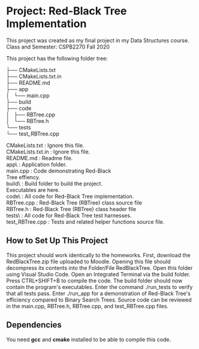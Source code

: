 # Project: Red-Black Tree Implementation

This project was created as my final project in my Data Structures
course. Class and Semester: CSPB2270 Fall 2020

This project has the following folder tree:

├── CMakeLists.txt  
├── CMakeLists.txt.in  
├── README.md  
├── app  
│   └── main.cpp  
├── build  
├── code  
│   ├── RBTree.cpp  
│   └── RBTree.h  
└── tests  
    └── test_RBTree.cpp

CMakeLists.txt      : Ignore this file.<br>
CMakeLists.txt.in   : Ignore this file.<br>
README.md           : Readme file.<br>
app\                : Application folder.<br>
main.cpp            :     Code demonstrating Red-Black<br>
                            Tree effiency.<br>
build\              : Build folder to build the project.<br> 
                            Executables are here.<br>
code\               : All code for Red-Black Tree implementation.<br>
RBTree.cpp          :     Red-Black Tree (RBTree) class source file<br>
RBTree.h            :     Red-Black Tree (RBTree) class header file<br>
tests\              : All code for Red-Black Tree test harnesses.<br>
test_RBTree.cpp     :     Tests and related helper functions source file.<br>

## How to Set Up This Project

This project should work identically to the homeworks. First, download the 
RedBlackTree.zip file uploaded to Moodle. Opening this file should decompress
its contents into the Folder/File RedBlackTree. Open this folder using Visual
Studio Code. Open an Integrated Terminal via the build folder. Press CTRL+SHIFT+B
to compile the code. The build folder should now contain the program's 
executables. Enter the command ./run_tests to verify that all tests pass. 
Enter ./run_app for a demonstration of Red-Black Tree's efficiency compared 
to Binary Search Trees. Source code can be reviewed in the main.cpp, RBTree.h,
RBTree.cpp, and test_RBTree.cpp files. 

## Dependencies
You need **gcc** and **cmake** installed to be able to compile this code.
